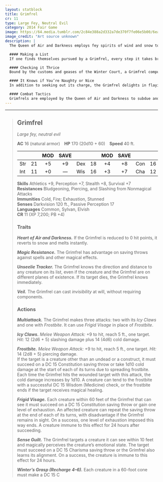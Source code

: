 ```yaml
---
layout: statblock
title: Grimfrel
cr: 11
type: Large Fey, Neutral Evil
category: 2014 Fair Game
image: https://64.media.tumblr.com/2c84e388a2d332a7de370f7fe06e5b00/6ead6ada3aa8f8d2-a5/s2048x3072/92fc829976206fcd6cf39656160827550fb41312.png
image_credit: "Art source unknown"
description: |
  The Queen of Air and Darkness employs fey spirits of wind and snow to retrieve creatures or items from the Material Plane. These spirits are known as Wind Wraiths, Yule Men, or in the Sylvan tongue, Grimfrel.

  #### Making a List
  If one finds themselves pursued by a Grimfrel, every step it takes brings it closer to its prey or the object of its charge. This charge is detailed on a piece of vellum made from the hide of an evil creature, written in magical script that only the Grimfrel can read. A creature with truesight can also read the list. If *dispel magic* is cast upon the list, it disappears for 1 minute before reappearing — often enraging the Grimfrel.

  #### Checking it Thrice
  Bound by the customs and geases of the Winter Court, a Grimfrel compulsively checks its list to ensure no new charge has been added or removed.

  #### It Knows if You’re Naughty or Nice
  In addition to seeking out its charge, the Grimfrel delights in flaying and eating “naughty” children — presumably to procure more material for its vellum lists.

  #### Combat Tactics
  Grimfrels are employed by the Queen of Air and Darkness to subdue and retrieve those who have earned the ire of the Unseelie Fey, whether by insult or broken bargain. The Grimfrel stalks its charge invisibly, striking when least expected. During an ambush, it opens with its claws and *Frostbite*, using *Frigid Visage* to weaken targets and prevent escape. When its prey begins to falter, it freezes them solid with *Winter’s Grasp* for transport back to the Feywild. After capturing its charge, it may reward the “nice” nearby while flaying the “naughty” before vanishing with the dawn.
---
```


___
> ## Grimfrel
> *Large fey, neutral evil*
>
> **AC** 16 (natural armor) **HP** 170 (20d10 + 60) **Speed** 40 ft.
>
> | | | MOD | SAVE | | | MOD | SAVE | | | MOD | SAVE |
> |:--|:-:|:----:|:----:|:--|:-:|:----:|:----:|:--|:-:|:----:|:----:|
> |Str| 21| +5 | +9 |Dex| 18| +4 | +8 |Con| 16| +3 | — |
> |Int| 11| +0 | — |Wis| 16| +3 | +7 |Cha| 12| +1 | — |
>
> **Skills** Athletics +9, Perception +7, Stealth +8, Survival +7  
> **Resistances** Bludgeoning, Piercing, and Slashing from Nonmagical Attacks  
> **Immunities** Cold, Fire; Exhaustion, Stunned  
> **Senses** Darkvision 120 ft., Passive Perception 17  
> **Languages** Common, Sylvan, Elvish  
> **CR** 11 (XP 7,200; PB +4)
>
> ### Traits
>
> ***Heart of Air and Darkness.*** If the Grimfrel is reduced to 0 hit points, it reverts to snow and melts instantly.  
>
> ***Magic Resistance.*** The Grimfrel has advantage on saving throws against spells and other magical effects.  
>
> ***Unseelie Tracker.*** The Grimfrel knows the direction and distance to any creature on its list, even if the creature and the Grimfrel are on different planes of existence. If its target dies, the Grimfrel knows immediately.  
>
> ***Veil.*** The Grimfrel can cast *invisibility* at will, without requiring components.  
>
> ### Actions
>
> ***Multiattack.*** The Grimfrel makes three attacks: two with its *Icy Claws* and one with *Frostbite*. It can use *Frigid Visage* in place of *Frostbite*.  
>
> ***Icy Claws.*** *Melee Weapon Attack:* +9 to hit, reach 5 ft., one target. *Hit:* 12 (2d6 + 5) slashing damage plus 14 (4d6) cold damage.  
>
> ***Frostbite.*** *Melee Weapon Attack:* +9 to hit, reach 5 ft., one target. *Hit:* 14 (2d8 + 5) piercing damage.  
> If the target is a creature other than an undead or a construct, it must succeed on a DC 15 Constitution saving throw or take 1d10 cold damage at the start of each of its turns due to spreading frostbite. Each time the Grimfrel hits the wounded target with this attack, the cold damage increases by 1d10. A creature can tend to the frostbite with a successful DC 15 Wisdom (Medicine) check, or the frostbite ends if the target receives magical healing.  
>
> ***Frigid Visage.*** Each creature within 60 feet of the Grimfrel that can see it must succeed on a DC 15 Constitution saving throw or gain one level of exhaustion. An affected creature can repeat the saving throw at the end of each of its turns, with disadvantage if the Grimfrel remains in sight. On a success, one level of exhaustion imposed this way ends. A creature immune to this effect for 24 hours after succeeding.  
>
> ***Sense Guilt.*** The Grimfrel targets a creature it can see within 10 feet and magically perceives the creature’s emotional state. The target must succeed on a DC 15 Charisma saving throw or the Grimfrel also learns its alignment. On a success, the creature is immune to this effect for 24 hours.  
>
> ***Winter’s Grasp (Recharge 4–6).*** Each creature in a 60-foot cone must make a DC 15 C
